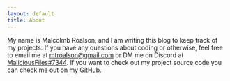 ```yaml
---
layout: default
title: About
---
```


My name is Malcolmb Roalson, and I am writing this blog to keep track of my projects. If you have any questions about coding or otherwise, feel free to email me at [mtroalson@gmail.com] or DM me on Discord at [MaliciousFiles#7344]. If you want to check out my project source code you can check me out on [my GitHub].

[mtroalson@gmail.com]: mailto:mtroalson@gmail.com
[my GitHub]: https://github.com/MaliciousFiles
[MaliciousFiles#7344]: https://discord.com/app
